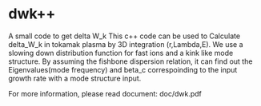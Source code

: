 # dwk++
A small code to get delta W_k
This c++ code can be used to Calculate delta_W_k in tokamak plasma by 3D integration (r,Lambda,E).
We use a slowing down distribution function for fast ions and a kink like mode structure.
By assuming the fishbone dispersion relation,  it can find out the Eigenvalues(mode frequency) and beta_c correspoinding to the input growth rate with a mode structure input.

For more information, please read document: doc/dwk.pdf



